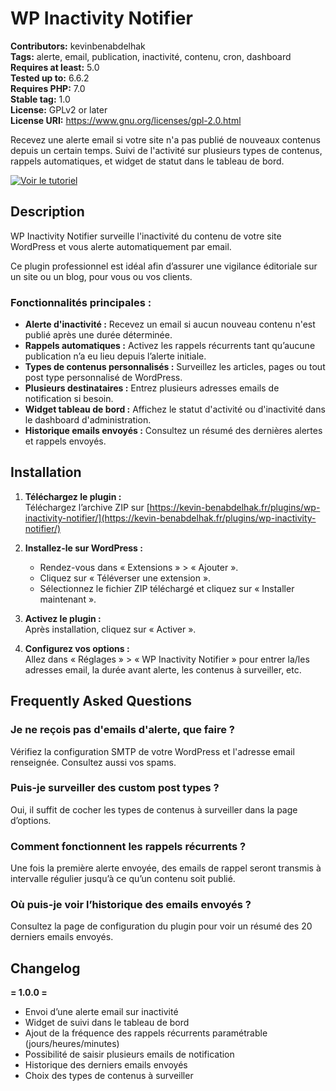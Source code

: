 # WP Inactivity Notifier

**Contributors:** kevinbenabdelhak  
**Tags:** alerte, email, publication, inactivité, contenu, cron, dashboard  
**Requires at least:** 5.0  
**Tested up to:** 6.6.2  
**Requires PHP:** 7.0  
**Stable tag:** 1.0  
**License:** GPLv2 or later  
**License URI:** https://www.gnu.org/licenses/gpl-2.0.html  

Recevez une alerte email si votre site n'a pas publié de nouveaux contenus depuis un certain temps. Suivi de l'activité sur plusieurs types de contenus, rappels automatiques, et widget de statut dans le tableau de bord.

[![Voir le tutoriel](https://img.youtube.com/vi/cFkSGwZtW9c/hqdefault.jpg)](https://www.youtube.com/watch?v=cFkSGwZtW9c)


## Description

WP Inactivity Notifier surveille l'inactivité du contenu de votre site WordPress et vous alerte automatiquement par email.

Ce plugin professionnel est idéal afin d’assurer une vigilance éditoriale sur un site ou un blog, pour vous ou vos clients.

### Fonctionnalités principales :
- **Alerte d'inactivité :** Recevez un email si aucun nouveau contenu n'est publié après une durée déterminée.
- **Rappels automatiques :** Activez les rappels récurrents tant qu’aucune publication n’a eu lieu depuis l’alerte initiale.
- **Types de contenus personnalisés :** Surveillez les articles, pages ou tout post type personnalisé de WordPress.
- **Plusieurs destinataires :** Entrez plusieurs adresses emails de notification si besoin.
- **Widget tableau de bord :** Affichez le statut d'activité ou d'inactivité dans le dashboard d'administration.
- **Historique emails envoyés :** Consultez un résumé des dernières alertes et rappels envoyés.

## Installation

1. **Téléchargez le plugin :**  
   Téléchargez l’archive ZIP sur [https://kevin-benabdelhak.fr/plugins/wp-inactivity-notifier/](https://kevin-benabdelhak.fr/plugins/wp-inactivity-notifier/)

2. **Installez-le sur WordPress :**  
   - Rendez-vous dans « Extensions » > « Ajouter ».
   - Cliquez sur « Téléverser une extension ».
   - Sélectionnez le fichier ZIP téléchargé et cliquez sur « Installer maintenant ».

3. **Activez le plugin :**  
   Après installation, cliquez sur « Activer ».

4. **Configurez vos options :**  
   Allez dans « Réglages » > « WP Inactivity Notifier » pour entrer la/les adresses email, la durée avant alerte, les contenus à surveiller, etc.

## Frequently Asked Questions

### Je ne reçois pas d'emails d'alerte, que faire ?
Vérifiez la configuration SMTP de votre WordPress et l'adresse email renseignée. Consultez aussi vos spams.

### Puis-je surveiller des custom post types ?
Oui, il suffit de cocher les types de contenus à surveiller dans la page d’options.

### Comment fonctionnent les rappels récurrents ?
Une fois la première alerte envoyée, des emails de rappel seront transmis à intervalle régulier jusqu’à ce qu’un contenu soit publié.

### Où puis-je voir l’historique des emails envoyés ?
Consultez la page de configuration du plugin pour voir un résumé des 20 derniers emails envoyés.

## Changelog

**= 1.0.0 =**  
- Envoi d’une alerte email sur inactivité  
- Widget de suivi dans le tableau de bord  
- Ajout de la fréquence des rappels récurrents paramétrable (jours/heures/minutes)  
- Possibilité de saisir plusieurs emails de notification  
- Historique des derniers emails envoyés  
- Choix des types de contenus à surveiller  
